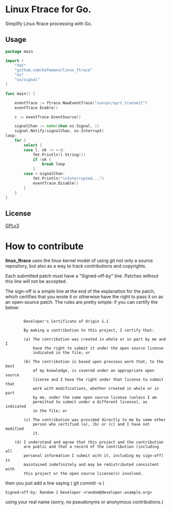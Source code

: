 Linux Ftrace for Go.
====================


Simplify Linux ftrace processing with Go. 


Usage
-----

```go
package main

import (
    "fmt"
    "github.com/kofemann/linux_ftrace"
    "os"
    "os/signal"
)

func main() {

    eventTrace := ftrace.NewEventTrace("sunrpc/xprt_transmit")
    eventTrace.Enable()

    c := eventTrace.EventSource()

    signalChan := make(chan os.Signal, 1)
    signal.Notify(signalChan, os.Interrupt)
loop:
    for {
        select {
        case l, ok := <-c:
            fmt.Println(l.String())
            if !ok {
                break loop
            }
        case <-signalChan:
            fmt.Println("\nInterrupted...")
            eventTrace.Disable()
        }
    }
}
```


License
--------
[GPLv3](https://www.gnu.org/licenses/gpl-3.0.txt)

How to contribute
=================


**linux_ftrace** uses the linux kernel model of using git not only a source
repository, but also as a way to track contributions and copyrights.

Each submitted patch must have a "Signed-off-by" line.  Patches without
this line will not be accepted.

The sign-off is a simple line at the end of the explanation for the
patch, which certifies that you wrote it or otherwise have the right to
pass it on as an open-source patch.  The rules are pretty simple: if you
can certify the below:
```

        Developer's Certificate of Origin 1.1

        By making a contribution to this project, I certify that:

        (a) The contribution was created in whole or in part by me and I
            have the right to submit it under the open source license
            indicated in the file; or

        (b) The contribution is based upon previous work that, to the best
            of my knowledge, is covered under an appropriate open source
            license and I have the right under that license to submit that
            work with modifications, whether created in whole or in part
            by me, under the same open source license (unless I am
            permitted to submit under a different license), as indicated
            in the file; or

        (c) The contribution was provided directly to me by some other
            person who certified (a), (b) or (c) and I have not modified
            it.

	(d) I understand and agree that this project and the contribution
	    are public and that a record of the contribution (including all
	    personal information I submit with it, including my sign-off) is
	    maintained indefinitely and may be redistributed consistent with
	    this project or the open source license(s) involved.

```
then you just add a line saying ( git commit -s )

	Signed-off-by: Random J Developer <random@developer.example.org>

using your real name (sorry, no pseudonyms or anonymous contributions.)

